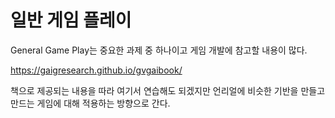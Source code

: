 # 일반 게임 플레이 

General Game Play는 중요한 과제 중 하나이고 게임 개발에 참고할 내용이 많다. 

https://gaigresearch.github.io/gvgaibook/

책으로 제공되는 내용을 따라 여기서 연습해도 되겠지만 언리얼에 비슷한 
기반을 만들고 만드는 게임에 대해 적용하는 방향으로 간다. 


